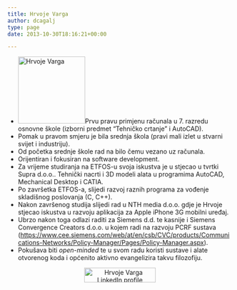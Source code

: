 ```yaml
---
title: Hrvoje Varga
author: dcagalj
type: page
date: 2013-10-30T18:16:21+00:00

---
```

  * <a href="https://i2.wp.com/www.opensource-osijek.org/wordpress/wp-content/uploads/2013/10/hrvoje-varga.jpg?ssl=1" data-rel="lightbox-0" title=""><img class="size-thumbnail wp-image-1023 alignright" alt="Hrvoje Varga" src="https://i2.wp.com/www.opensource-osijek.org/wordpress/wp-content/uploads/2013/10/hrvoje-varga.jpg?resize=150%2C150&#038;ssl=1" width="150" height="150" srcset="https://i2.wp.com/www.opensource-osijek.org/wordpress/wp-content/uploads/2013/10/hrvoje-varga.jpg?resize=150%2C150&ssl=1 150w, https://i2.wp.com/www.opensource-osijek.org/wordpress/wp-content/uploads/2013/10/hrvoje-varga.jpg?resize=160%2C160&ssl=1 160w, https://i2.wp.com/www.opensource-osijek.org/wordpress/wp-content/uploads/2013/10/hrvoje-varga.jpg?zoom=2&resize=150%2C150&ssl=1 300w, https://i2.wp.com/www.opensource-osijek.org/wordpress/wp-content/uploads/2013/10/hrvoje-varga.jpg?zoom=3&resize=150%2C150&ssl=1 450w" sizes="(max-width: 150px) 100vw, 150px" data-recalc-dims="1" /></a>Prvu pravu primjenu računala u 7. razredu osnovne škole (izborni predmet &#8220;Tehničko crtanje&#8221; i AutoCAD).
  * Pomak u pravom smjeru je bila srednja škola (pravi mali izlet u stvarni svijet i industriju).
  * Od početka srednje škole rad na bilo čemu vezano uz računala.
  * Orijentiran i fokusiran na software development.
  * Za vrijeme studiranja na ETFOS-u svoja iskustva je u stjecao u tvrtki Supra d.o.o.. Tehnički nacrti i 3D modeli alata u programima AutoCAD, Mechanical Desktop i CATIA.
  * Po završetka ETFOS-a, slijedi razvoj raznih programa za vođenje skladišnog poslovanja (C, C++).
  * Nakon završenog studija slijedi rad u NTH media d.o.o. gdje je Hrvoje stjecao iskustva u razvoju aplikacija za Apple iPhone 3G mobilni uređaj.
  * Ubrzo nakon toga odlazi raditi za Siemens d.d. te kasnije i Siemens Convergence Creators d.o.o. u kojem radi na razvoju PCRF sustava (<https://www.cee.siemens.com/web/at/en/csb/CVC/products/Communications-Networks/Policy-Manager/Pages/Policy-Manager.aspx>).
  * Pokušava biti _open-minded_ te u svom radu koristi sustave i alate otvorenog koda i općenito aktivno evangelizira takvu filozofiju.

<p style="text-align: center;">
  <a href="http://hr.linkedin.com/in/hvarga"><img class="aligncenter" title="View Hrvoje Varga's profile on LinkedIn" alt="Hrvoje Varga LinkedIn profile" src="https://i2.wp.com/s.c.lnkd.licdn.com/scds/common/u/img/webpromo/btn_viewmy_160x33.png?resize=160%2C33" width="160" height="33" data-recalc-dims="1" /></a>
</p>